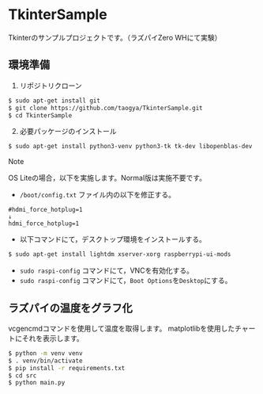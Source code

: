 # TkinterSample
Tkinterのサンプルプロジェクトです。（ラズパイZero WHにて実験）

## 環境準備
1. リポジトリクローン<br>
  ```sh
  $ sudo apt-get install git
  $ git clone https://github.com/taogya/TkinterSample.git
  $ cd TkinterSample
  ```
2. 必要パッケージのインストール<br>
```sh
$ sudo apt-get install python3-venv python3-tk tk-dev libopenblas-dev
```

> [!NOTE]
> OS Liteの場合，以下を実施します。Normal版は実施不要です。<br>
> - `/boot/config.txt` ファイル内の以下を修正する。<br>
> ```
> #hdmi_force_hotplug=1
> ↓
> hdmi_force_hotplug=1
> ```
> - 以下コマンドにて，デスクトップ環境をインストールする。
> ```sh
> $ sudo apt-get install lightdm xserver-xorg raspberrypi-ui-mods
> ```
> - `sudo raspi-config` コマンドにて，VNCを有効化する。
> - `sudo raspi-config` コマンドにて，`Boot Options`を`Desktop`にする。

## ラズパイの温度をグラフ化
vcgencmdコマンドを使用して温度を取得します。
matplotlibを使用したチャートにそれを表示します。

```sh
$ python -m venv venv
$ . venv/bin/activate
$ pip install -r requirements.txt
$ cd src
$ python main.py
```
